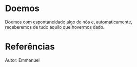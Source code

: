 # Doemos
Doemos com espontaneidade algo de nós e, automaticamente, receberemos de tudo aquilo que hovermos dado.

# Referências
Autor: Emmanuel
